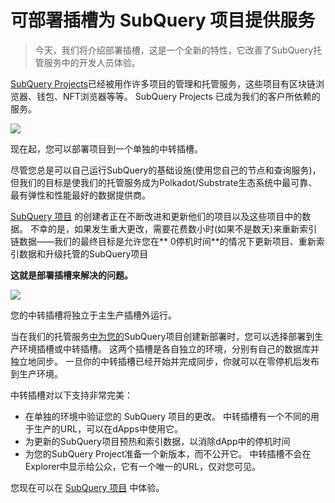 # 可部署插槽为 SubQuery 项目提供服务

> 今天，我们将介绍部署插槽，这是一个全新的特性，它改善了SubQuery托管服务中的开发人员体验。

[SubQuery Projects](https://project.subquery.network/)已经被用作许多项目的管理和托管服务，这些项目有区块链浏览器、钱包、NFT浏览器等等。 SubQuery Projects 已成为我们的客户所依赖的服务。

![](https://miro.medium.com/max/1400/0*PugDgh6weZspRIO2)

现在起，您可以部署项目到一个单独的中转插槽。

尽管您总是可以自己运行SubQuery的基础设施(使用您自己的节点和查询服务)，但我们的目标是使我们的托管服务成为Polkadot/Substrate生态系统中最可靠、最有弹性和性能最好的数据提供商。

[SubQuery 项目](https://project.subquery.network/) 的创建者正在不断改进和更新他们的项目以及这些项目中的数据。 不幸的是，如果发生重大更改，需要花费数小时(如果不是数天)来重新索引链数据——我们的最终目标是允许您在** 0停机时间**的情况下更新项目、重新索引数据和升级托管的SubQuery项目

**这就是部署插槽来解决的问题。**

![](https://miro.medium.com/max/1400/0*vQ33aqhn1eVllo5t)

您的中转插槽将独立于主生产插槽外运行。

当在我们的托管服务[中为您的](https://project.subquery.network/)SubQuery项目创建新部署时，您可以选择部署到生产环境插槽或中转插槽。 这两个插槽是各自独立的环境，分别有自己的数据库并独立地同步。 一旦你的中转插槽已经开始并完成同步，你就可以在零停机后发布到生产环境。

中转插槽对以下支持非常完美：

-   在单独的环境中验证您的 SubQuery 项目的更改。 中转插槽有一个不同的用于生产的URL，可以在dApps中使用它。
-   为更新的SubQuery项目预热和索引数据，以消除dApp中的停机时间
-   为您的SubQuery Project准备一个新版本，而不公开它。 中转插槽不会在Explorer中显示给公众，它有一个唯一的URL，仅对您可见。

您现在可以在 [SubQuery 项目](https://project.subquery.network/) 中体验。